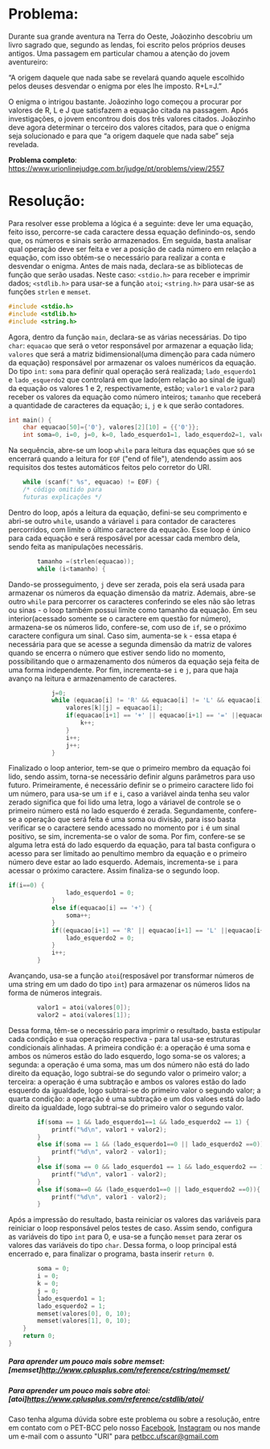 # Problema:
Durante sua grande aventura na Terra do Oeste, Joãozinho descobriu um livro sagrado que, segundo as lendas, foi escrito pelos próprios deuses antigos. Uma passagem em particular chamou a atenção do jovem aventureiro:

“A origem daquele que nada sabe se revelará quando aquele escolhido pelos deuses desvendar o enigma por eles lhe imposto. R+L=J.”

O enigma o intrigou bastante. Joãozinho logo começou a procurar por valores de R, L e J que satisfazem a equação citada na passagem. Após investigações, o jovem encontrou dois dos três valores citados. Joãozinho deve agora determinar o terceiro dos valores citados, para que o enigma seja solucionado e para que “a origem daquele que nada sabe” seja revelada.

**Problema completo**: https://www.urionlinejudge.com.br/judge/pt/problems/view/2557

# Resolução:

Para resolver esse problema a lógica é a seguinte: deve ler uma equação, feito isso, percorre-se cada caractere dessa equação definindo-os, sendo que, os números e sinais serão armazenados. Em seguida, basta analisar qual operação deve ser feita e ver a posição de cada número em relação a equação, com isso obtém-se o necessário para realizar a conta e desvendar o enigma.
Antes de mais nada, declara-se as bibliotecas de função que serão usadas. Neste caso: `<stdio.h>` para receber e imprimir dados; `<stdlib.h>` para usar-se a função `atoi`; `<string.h>` para usar-se as funções `strlen` e `memset`. 
``` c
#include <stdio.h>
#include <stdlib.h>
#include <string.h>
```

Agora, dentro da função `main`, declara-se as várias necessárias. Do tipo `char`: `equacao` que será o vetor responsável por armazenar a equação lida; `valores` que será a matriz bidimensional(uma dimenção para cada número da equação) responsável por armazenar os valoes numéricos da equação. Do tipo `int`: `soma` para definir qual operação será realizada; `lado_esquerdo1` e `lado_esquerdo2` que controlará em que lado(em relação ao sinal de igual) da equação os valores 1 e 2, respectivamente, estão; `valor1` e `valor2` para receber os valores da equação como número inteiros; `tamanho` que receberá a quantidade de caracteres da equação; `i`, `j` e `k` que serão contadores.
``` c
int main() {
    char equacao[50]={'0'}, valores[2][10] = {{'0'}};
    int soma=0, i=0, j=0, k=0, lado_esquerdo1=1, lado_esquerdo2=1, valor1, valor2, tamanho;
``` 

Na sequência, abre-se um loop `while` para leitura das equações que só se encerrará quando a leitura for `EOF` ("end of file"), atendendo assim aos requisitos dos testes automáticos feitos pelo corretor do URI. 
``` c
    while (scanf(" %s", equacao) != EOF) {
    /* código omitido para
    futuras explicações */
```

Dentro do loop, após a leitura da equação, defini-se seu comprimento e abri-se outro `while`, usando a váriavel `i` para contador de caracteres percorridos, com limite o último caractere da equação. Esse loop é único para cada equação e será resposável por acessar cada membro dela, sendo feita as manipulações necessáris. 
``` c
        tamanho =(strlen(equacao));
        while (i<tamanho) {
```

Dando-se prosseguimento, `j` deve ser zerada, pois ela será usada para armazenar os números da equação dimensão da matriz. Ademais, abre-se outro `while` para percorrer os caracteres conferindo se eles não são letras ou sinas - o loop também possui limite como tamanho da equação. Em seu interior(acessado somente se o caractere em questão for número), armazena-se os números lido, confere-se, com uso de `if`, se o próximo caractere configura um sinal. Caso sim, aumenta-se `k` - essa etapa é necessária para que se acesse a segunda dimensão da matriz de valores quando se encerra o número que estiver sendo lido no momento, possibilitando que o armazenamento dos números da equação seja feita de uma forma independente. Por fim, incrementa-se `i` e `j`, para que haja avanço na leitura e armazenamento de caracteres.
``` c
            j=0;
            while (equacao[i] != 'R' && equacao[i] != 'L' && equacao[i] != 'J' && equacao[i] != '+' && equacao[i] != '=' && equacao[i] != '-' && i<tamanho) {
                valores[k][j] = equacao[i];
                if(equacao[i+1] == '+' || equacao[i+1] == '=' ||equacao[i+1] == '-' ) {
                    k++;
                }
                i++;
                j++;
            }
```

Finalizado o loop anterior, tem-se que o primeiro membro da equação foi lido, sendo assim, torna-se necessário definir alguns parâmetros para uso futuro. Primeiramente, é necessário definir se o primeiro caractere lido foi um número, para usa-se um `if` e `i`, caso a variável ainda tenha seu valor zerado significa que foi lido uma letra, logo a váriavel de controle se o primeiro número está no lado esquerdo é zerada. Segundamente, confere-se a operação que será feita é uma soma ou divisão, para isso basta verificar se o caractere sendo acessado no momento por `i` é um sinal positivo, se sim, incrementa-se o valor de soma. Por fim, confere-se se alguma letra está do lado esquerdo da equação, para tal basta configura o acesso para ser limitado ao penultimo membro da equação e o primeiro número deve estar ao lado esquerdo. Ademais, incrementa-se `i` para acessar o próximo caractere. Assim finaliza-se o segundo loop.
``` c
if(i==0) {
                lado_esquerdo1 = 0;
            }
            else if(equacao[i] == '+') {
                soma++;
            }
            if((equacao[i+1] == 'R' || equacao[i+1] == 'L' ||equacao[i+1] == 'J') && lado_esquerdo1 == 1 && i<tamanho-2) {
                lado_esquerdo2 = 0;
            }
            i++;
        }
```

Avançando, usa-se a função `atoi`(resposável por transformar números de uma string em um dado do tipo `int`) para armazenar os números lidos na forma de números integrais.
``` c
        valor1 = atoi(valores[0]);
        valor2 = atoi(valores[1]);
```

Dessa forma, têm-se o necessário para imprimir o resultado, basta estipular cada condição e sua operação respectiva - para tal usa-se estruturas condicionais alinhadas. A primeira condição é: a operação é uma soma e ambos os números estão do lado esquerdo, logo soma-se os valores; a segunda: a operação é uma soma, mas um dos número não está do lado direito da equação, logo subtrai-se do segundo valor o primeiro valor; a terceira: a operação é uma subtração e ambos os valores estão do lado esquerdo da igualdade, logo subtrai-se do primeiro valor o segundo valor; a quarta condição: a operação é uma subtração e um dos valoes está do lado direito da igualdade, logo subtrai-se do primeiro valor o segundo valor. 
``` c 
        if(soma == 1 && lado_esquerdo1==1 && lado_esquerdo2 == 1) {
            printf("%d\n", valor1 + valor2);
        }
        else if(soma == 1 && (lado_esquerdo1==0 || lado_esquerdo2 ==0)) {
            printf("%d\n", valor2 - valor1);
        }
        else if(soma == 0 && lado_esquerdo1 == 1 && lado_esquerdo2 == 1) {
            printf("%d\n", valor1 - valor2);
        }
        else if(soma==0 && (lado_esquerdo1==0 || lado_esquerdo2 ==0)){
            printf("%d\n", valor1 - valor2);
        }
```

Após a impressão do resultado, basta reiniciar os valores das variáveis para reiniciar o loop responsável pelos testes de caso. Assim sendo, configura as variáveis do tipo `int` para 0, e usa-se a função `memset` para zerar os valores das variáveis do tipo `char`. Dessa forma, o loop principal está encerrado e, para finalizar o programa, basta inserir `return 0`.
``` c
        soma = 0;
        i = 0;
        k = 0;
        j = 0;
        lado_esquerdo1 = 1;
        lado_esquerdo2 = 1;
        memset(valores[0], 0, 10);
        memset(valores[1], 0, 10);
    }
    return 0;
}
```

##### Para aprender um pouco mais sobre memset:[memset]http://www.cplusplus.com/reference/cstring/memset/
##### Para aprender um pouco mais sobre atoi:[atoi]https://www.cplusplus.com/reference/cstdlib/atoi/

Caso tenha alguma dúvida sobre este problema ou sobre a resolução, entre em contato com o PET-BCC pelo nosso [Facebook](https://www.facebook.com/petbcc/), [Instagram](https://www.instagram.com/petbcc.ufscar/) ou nos mande um e-mail com o assunto "URI" para petbcc.ufscar@gmail.com